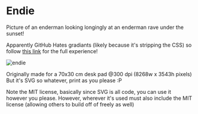 # Endie
Picture of an enderman looking longingly at an enderman rave under the sunset!

Apparently GitHub Hates gradiants (likely because it's stripping the CSS) so follow [this link](https://raw.githubusercontent.com/MagikEh/Endie/main/EndieMousePad.svg) for the full experience!

![endie](./EndieMousePad.svg)


Originally made for a 70x30 cm desk pad @300 dpi (8268w x 3543h pixels)
But it's SVG so whatever, print as you please :P

Note the MIT license, basically since SVG is all code, you can use it however you please.
However, wherever it's used must also include the MIT license (allowing others to build off of freely as well)
